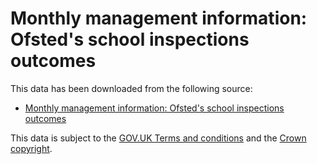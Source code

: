 # Monthly management information: Ofsted's school inspections outcomes

This data has been downloaded from the following source: 
 * [Monthly management information: Ofsted's school inspections outcomes][ofsted-monthly]
 
This data is subject to the [GOV.UK Terms and conditions][t&c] and the [Crown copyright][crown-copyright].

[ofsted-monthly]:  https://www.gov.uk/government/statistical-data-sets/monthly-management-information-ofsteds-school-inspections-outcomes
[t&c]:             https://www.gov.uk/help/terms-conditions
[crown-copyright]: http://www.nationalarchives.gov.uk/information-management/our-services/crown-copyright.htm
